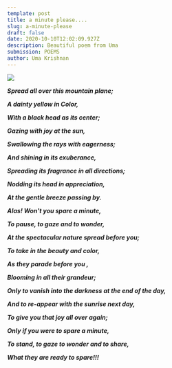 ```yaml
---
template: post
title: a minute please....
slug: a-minute-please
draft: false
date: 2020-10-10T12:02:09.927Z
description: Beautiful poem from Uma
submission: POEMS
author: Uma Krishnan
---
```

![](/media/todd-kent-kw1p8r-uowi-unsplash.jpeg)

***Spread all over this mountain plane;***

***A dainty yellow in Color,***

***With a black head as its center;***

***Gazing with joy at the sun,***

***Swallowing the rays with eagerness;***

***And shining in its exuberance,***

***Spreading its fragrance in all directions;***

***Nodding its head in appreciation,***

***At the gentle breeze passing by.***

***Alas! Won’t you spare a minute,***

***To pause, to gaze and to wonder,***

***At the spectacular nature spread before you;***

***To take in the beauty and color,***

***As they parade before you ,***

***Blooming in all their grandeur;***

***Only to vanish into the darkness at the end of the day,***

***And to re-appear with the sunrise next day,***

***To give you that joy all over again;***

***Only if you were to spare a minute,***

***To stand, to gaze to wonder and to share,***

***What they are ready to spare!!!***